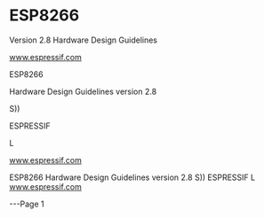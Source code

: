 # ESP8266


Version 2.8
Hardware Design Guidelines

www.espressif.com



ESP8266

Hardware Design Guidelines version 2.8

S))

ESPRESSIF

L

www.espressif.com

ESP8266
Hardware Design Guidelines
version 2.8
S))
ESPRESSIF
L
www.espressif.com


---Page 1 

